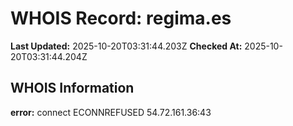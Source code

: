 # WHOIS Record: regima.es

**Last Updated:** 2025-10-20T03:31:44.203Z
**Checked At:** 2025-10-20T03:31:44.204Z

## WHOIS Information

**error:** connect ECONNREFUSED 54.72.161.36:43

